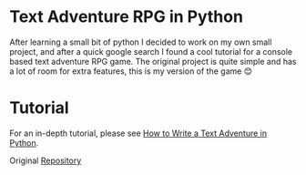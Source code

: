 # Text Adventure RPG in Python

After learning a small bit of python I decided to work on my own small project, and after a quick google search I found a cool tutorial for a console based text adventure RPG game. The original project is quite simple and has a lot of room for extra features, this is my version of the game :blush:

# Tutorial

For an in-depth tutorial, please see [How to Write a Text Adventure in Python](http://letstalkdata.com/2014/08/how-to-write-a-text-adventure-in-python/).

Original [Repository](https://github.com/phillipjohnson/text-adventure-tut)